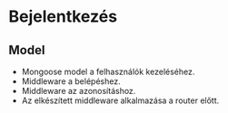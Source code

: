 # Bejelentkezés

## Model
- Mongoose model a felhasználók kezeléséhez.
- Middleware a belépéshez.
- Middleware az azonosításhoz.
- Az elkészített middleware alkalmazása a router előtt.